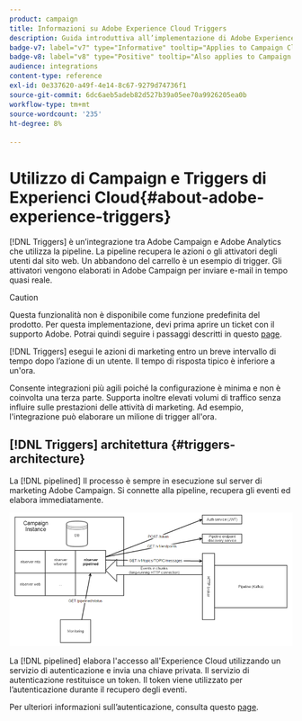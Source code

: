 ```yaml
---
product: campaign
title: Informazioni su Adobe Experience Cloud Triggers
description: Guida introduttiva all’implementazione di Adobe Experience Cloud Triggers
badge-v7: label="v7" type="Informative" tooltip="Applies to Campaign Classic v7"
badge-v8: label="v8" type="Positive" tooltip="Also applies to Campaign v8"
audience: integrations
content-type: reference
exl-id: 0e337620-a49f-4e14-8c67-9279d74736f1
source-git-commit: 6dc6aeb5adeb82d527b39a05ee70a9926205ea0b
workflow-type: tm+mt
source-wordcount: '235'
ht-degree: 8%

---
```


# Utilizzo di Campaign e Triggers di Experienci Cloud{#about-adobe-experience-triggers}



[!DNL Triggers] è un’integrazione tra Adobe Campaign e Adobe Analytics che utilizza la pipeline. La pipeline recupera le azioni o gli attivatori degli utenti dal sito web. Un abbandono del carrello è un esempio di trigger. Gli attivatori vengono elaborati in Adobe Campaign per inviare e-mail in tempo quasi reale.

>[!CAUTION]
>
>Questa funzionalità non è disponibile come funzione predefinita del prodotto. Per questa implementazione, devi prima aprire un ticket con il supporto Adobe. Potrai quindi seguire i passaggi descritti in questo [page](../../integrations/using/configuring-pipeline.md#prerequisites).

[!DNL Triggers] esegui le azioni di marketing entro un breve intervallo di tempo dopo l’azione di un utente. Il tempo di risposta tipico è inferiore a un&#39;ora.

Consente integrazioni più agili poiché la configurazione è minima e non è coinvolta una terza parte.
Supporta inoltre elevati volumi di traffico senza influire sulle prestazioni delle attività di marketing. Ad esempio, l&#39;integrazione può elaborare un milione di trigger all&#39;ora.

## [!DNL Triggers] architettura {#triggers-architecture}

La [!DNL pipelined] Il processo è sempre in esecuzione sul server di marketing Adobe Campaign. Si connette alla pipeline, recupera gli eventi ed elabora immediatamente.

![](assets/triggers_2.png)

La [!DNL pipelined] elabora l&#39;accesso all&#39;Experience Cloud utilizzando un servizio di autenticazione e invia una chiave privata. Il servizio di autenticazione restituisce un token. Il token viene utilizzato per l’autenticazione durante il recupero degli eventi.

Per ulteriori informazioni sull’autenticazione, consulta questo [page](../../integrations/using/configuring-adobe-io.md).

